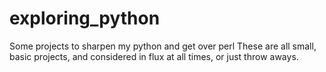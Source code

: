 # exploring_python
Some projects to sharpen my python and get over perl
These are all small, basic projects, and considered in flux at all times, or just throw aways.
